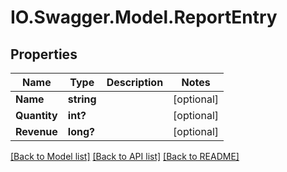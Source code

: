 # IO.Swagger.Model.ReportEntry
## Properties

Name | Type | Description | Notes
------------ | ------------- | ------------- | -------------
**Name** | **string** |  | [optional] 
**Quantity** | **int?** |  | [optional] 
**Revenue** | **long?** |  | [optional] 

[[Back to Model list]](../README.md#documentation-for-models) [[Back to API list]](../README.md#documentation-for-api-endpoints) [[Back to README]](../README.md)

